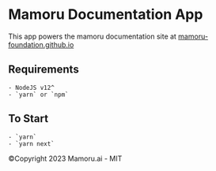 # Mamoru Documentation App
This app powers the mamoru documentation site at [mamoru-foundation.github.io]('https://mamoru-foundation.github.io')

## Requirements
    - NodeJS v12^
    - `yarn` or `npm`

## To Start
    - `yarn`
    - `yarn next`

©Copyright 2023 Mamoru.ai - MIT